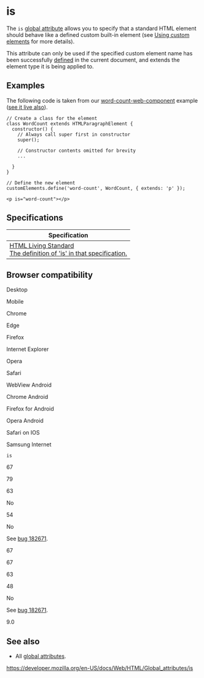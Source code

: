 is
==

The `is` [global attribute](../global_attributes) allows you to specify that a standard HTML element should behave like a defined custom built-in element (see [Using custom elements](https://developer.mozilla.org/en-US/docs/Web/Web_Components/Using_custom_elements) for more details).

This attribute can only be used if the specified custom element name has been successfully [defined](https://developer.mozilla.org/en-US/docs/Web/API/CustomElementRegistry/define) in the current document, and extends the element type it is being applied to.

Examples
--------

The following code is taken from our [word-count-web-component](https://github.com/mdn/web-components-examples/tree/master/word-count-web-component) example ([see it live also](https://mdn.github.io/web-components-examples/word-count-web-component/)).

    // Create a class for the element
    class WordCount extends HTMLParagraphElement {
      constructor() {
        // Always call super first in constructor
        super();

        // Constructor contents omitted for brevity
        ...

      }
    }

    // Define the new element
    customElements.define('word-count', WordCount, { extends: 'p' });

    <p is="word-count"></p>

Specifications
--------------

<table><thead><tr class="header"><th>Specification</th></tr></thead><tbody><tr class="odd"><td><a href="https://html.spec.whatwg.org/multipage/custom-elements.html#attr-is">HTML Living Standard<br />
<span class="small">The definition of 'is' in that specification.</span></a></td></tr></tbody></table>

Browser compatibility
---------------------

Desktop

Mobile

Chrome

Edge

Firefox

Internet Explorer

Opera

Safari

WebView Android

Chrome Android

Firefox for Android

Opera Android

Safari on IOS

Samsung Internet

`is`

67

79

63

No

54

No

See [bug 182671](https://webkit.org/b/182671).

67

67

63

48

No

See [bug 182671](https://webkit.org/b/182671).

9.0

See also
--------

-   All [global attributes](../global_attributes).

<a href="https://developer.mozilla.org/en-US/docs/Web/HTML/Global_attributes/is" class="_attribution-link">https://developer.mozilla.org/en-US/docs/Web/HTML/Global_attributes/is</a>
